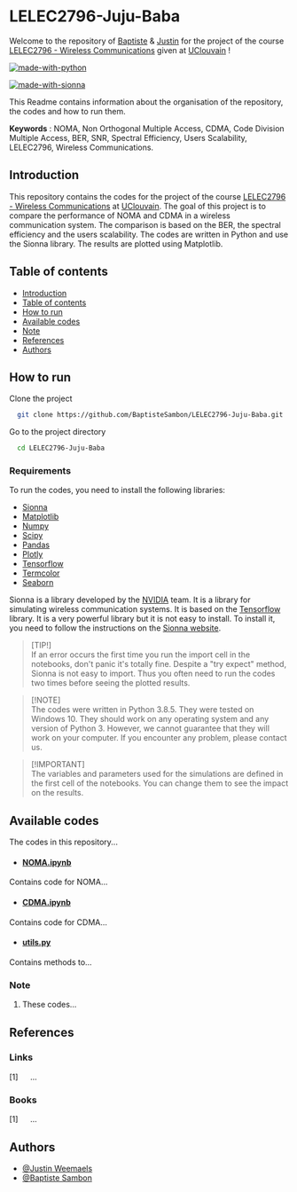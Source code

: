 # LELEC2796-Juju-Baba

Welcome to the repository of  [Baptiste](https://github.com/BaptisteSambon)  & [Justin](https://github.com/Just1Wmls) for the project of the course [LELEC2796 - Wireless Communications](https://uclouvain.be/en-cours-2023-lelec2796) given at [UClouvain](https://uclouvain.be/fr/index.html) ! 

[![made-with-python](https://img.shields.io/badge/python-%2314354C.svg?&style=for-the-badge&logo=python&logoColor=white)](https://www.youtube.com/watch?v=dQw4w9WgXcQ)

[![made-with-sionna](https://img.shields.io/badge/Sionna_library-orange)](https://nvlabs.github.io/sionna/)

This Readme contains information about the organisation of the repository, the codes and how to run them.

**Keywords** : NOMA, Non Orthogonal Multiple Access, CDMA, Code Division Multiple Access, BER, SNR, Spectral Efficiency, Users Scalability, LELEC2796, Wireless Communications. 

## Introduction

This repository contains the codes for the project of the course [LELEC2796 - Wireless Communications](https://uclouvain.be/en-cours-2023-lelec2796) at [UClouvain](https://uclouvain.be/fr/index.html). The goal of this project is to compare the performance of NOMA and CDMA in a wireless communication system. The comparison is based on the BER, the spectral efficiency and the users scalability. The codes are written in Python and use the Sionna library. The results are plotted using Matplotlib.

## Table of contents

- [Introduction](#introduction)
- [Table of contents](#table-of-contents)
- [How to run](#how-to-run)
- [Available codes](#available-codes)
- [Note](#note)
- [References](#references)
- [Authors](#authors)

## How to run

Clone the project

```bash
  git clone https://github.com/BaptisteSambon/LELEC2796-Juju-Baba.git 
```

Go to the project directory

```bash
  cd LELEC2796-Juju-Baba
```

### Requirements

To run the codes, you need to install the following libraries:

- [Sionna](https://nvlabs.github.io/sionna/)
- [Matplotlib](https://matplotlib.org/)
- [Numpy](https://numpy.org/)
- [Scipy](https://www.scipy.org/)
- [Pandas](https://pandas.pydata.org/)
- [Plotly](https://plotly.com/python/)
- [Tensorflow](https://www.tensorflow.org/)
- [Termcolor](https://pypi.org/project/termcolor/)
- [Seaborn](https://seaborn.pydata.org/)

Sionna is a library developed by the [NVIDIA](https://www.nvidia.com/en-us/) team. It is a library for simulating wireless communication systems. It is based on the [Tensorflow](https://www.tensorflow.org/) library. It is a very powerful library but it is not easy to install. To install it, you need to follow the instructions on the [Sionna website](https://nvlabs.github.io/sionna/installation.html).


> [TIP!]\
> If an error occurs the first time you run the import cell in the notebooks, don't panic it's totally fine. Despite a "try expect" method, Sionna is not easy to import. Thus you often need to run the codes two times before seeing the plotted results.

> [!NOTE]\
> The codes were written in Python 3.8.5. They were tested on Windows 10. They should work on any operating system and any version of Python 3. However, we cannot guarantee that they will work on your computer. If you encounter any problem, please contact us.

> [!IMPORTANT]\
> The variables and parameters used for the simulations are defined in the first cell of the notebooks. You can change them to see the impact on the results. 

## Available codes

The codes in this repository...

- #### [NOMA.ipynb](./NOMA.ipynb)
Contains code for NOMA...

- #### [CDMA.ipynb](./CDMA.ipynb)
Contains code for CDMA...

- #### [utils.py](./utils.py)
Contains methods to...


### Note

1. These codes...

## References

### Links

[1] &emsp; ...

### Books

[1] &emsp; ...

## Authors
- [@Justin Weemaels](https://github.com/Just1Wmls)
- [@Baptiste Sambon](https://github.com/BaptisteSambon) 